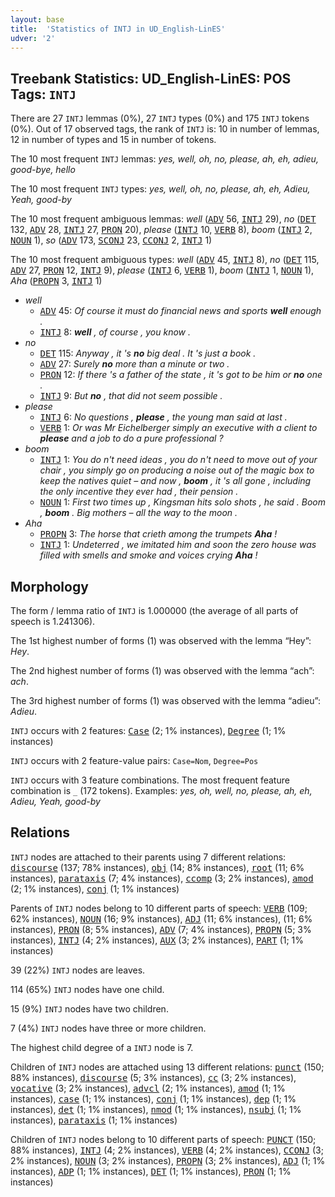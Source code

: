 ```yaml
---
layout: base
title:  'Statistics of INTJ in UD_English-LinES'
udver: '2'
---
```


## Treebank Statistics: UD_English-LinES: POS Tags: `INTJ`

There are 27 `INTJ` lemmas (0%), 27 `INTJ` types (0%) and 175 `INTJ` tokens (0%).
Out of 17 observed tags, the rank of `INTJ` is: 10 in number of lemmas, 12 in number of types and 15 in number of tokens.

The 10 most frequent `INTJ` lemmas: <em>yes, well, oh, no, please, ah, eh, adieu, good-bye, hello</em>

The 10 most frequent `INTJ` types:  <em>yes, well, oh, no, please, ah, eh, Adieu, Yeah, good-by</em>

The 10 most frequent ambiguous lemmas: <em>well</em> (<tt><a href="en_lines-pos-ADV.html">ADV</a></tt> 56, <tt><a href="en_lines-pos-INTJ.html">INTJ</a></tt> 29), <em>no</em> (<tt><a href="en_lines-pos-DET.html">DET</a></tt> 132, <tt><a href="en_lines-pos-ADV.html">ADV</a></tt> 28, <tt><a href="en_lines-pos-INTJ.html">INTJ</a></tt> 27, <tt><a href="en_lines-pos-PRON.html">PRON</a></tt> 20), <em>please</em> (<tt><a href="en_lines-pos-INTJ.html">INTJ</a></tt> 10, <tt><a href="en_lines-pos-VERB.html">VERB</a></tt> 8), <em>boom</em> (<tt><a href="en_lines-pos-INTJ.html">INTJ</a></tt> 2, <tt><a href="en_lines-pos-NOUN.html">NOUN</a></tt> 1), <em>so</em> (<tt><a href="en_lines-pos-ADV.html">ADV</a></tt> 173, <tt><a href="en_lines-pos-SCONJ.html">SCONJ</a></tt> 23, <tt><a href="en_lines-pos-CCONJ.html">CCONJ</a></tt> 2, <tt><a href="en_lines-pos-INTJ.html">INTJ</a></tt> 1)

The 10 most frequent ambiguous types:  <em>well</em> (<tt><a href="en_lines-pos-ADV.html">ADV</a></tt> 45, <tt><a href="en_lines-pos-INTJ.html">INTJ</a></tt> 8), <em>no</em> (<tt><a href="en_lines-pos-DET.html">DET</a></tt> 115, <tt><a href="en_lines-pos-ADV.html">ADV</a></tt> 27, <tt><a href="en_lines-pos-PRON.html">PRON</a></tt> 12, <tt><a href="en_lines-pos-INTJ.html">INTJ</a></tt> 9), <em>please</em> (<tt><a href="en_lines-pos-INTJ.html">INTJ</a></tt> 6, <tt><a href="en_lines-pos-VERB.html">VERB</a></tt> 1), <em>boom</em> (<tt><a href="en_lines-pos-INTJ.html">INTJ</a></tt> 1, <tt><a href="en_lines-pos-NOUN.html">NOUN</a></tt> 1), <em>Aha</em> (<tt><a href="en_lines-pos-PROPN.html">PROPN</a></tt> 3, <tt><a href="en_lines-pos-INTJ.html">INTJ</a></tt> 1)


* <em>well</em>
  * <tt><a href="en_lines-pos-ADV.html">ADV</a></tt> 45: <em>Of course it must do financial news and sports <b>well</b> enough .</em>
  * <tt><a href="en_lines-pos-INTJ.html">INTJ</a></tt> 8: <em><b>well</b> , of course , you know .</em>
* <em>no</em>
  * <tt><a href="en_lines-pos-DET.html">DET</a></tt> 115: <em>Anyway , it 's <b>no</b> big deal . It 's just a book .</em>
  * <tt><a href="en_lines-pos-ADV.html">ADV</a></tt> 27: <em>Surely <b>no</b> more than a minute or two .</em>
  * <tt><a href="en_lines-pos-PRON.html">PRON</a></tt> 12: <em>If there 's a father of the state , it 's got to be him or <b>no</b> one .</em>
  * <tt><a href="en_lines-pos-INTJ.html">INTJ</a></tt> 9: <em>But <b>no</b> , that did not seem possible .</em>
* <em>please</em>
  * <tt><a href="en_lines-pos-INTJ.html">INTJ</a></tt> 6: <em>No questions , <b>please</b> , the young man said at last .</em>
  * <tt><a href="en_lines-pos-VERB.html">VERB</a></tt> 1: <em>Or was Mr Eichelberger simply an executive with a client to <b>please</b> and a job to do a pure professional ?</em>
* <em>boom</em>
  * <tt><a href="en_lines-pos-INTJ.html">INTJ</a></tt> 1: <em>You do n't need ideas , you do n't need to move out of your chair , you simply go on producing a noise out of the magic box to keep the natives quiet – and now , <b>boom</b> , it 's all gone , including the only incentive they ever had , their pension .</em>
  * <tt><a href="en_lines-pos-NOUN.html">NOUN</a></tt> 1: <em>First two times up , Kingsman hits solo shots , he said . Boom , <b>boom</b> . Big mothers – all the way to the moon .</em>
* <em>Aha</em>
  * <tt><a href="en_lines-pos-PROPN.html">PROPN</a></tt> 3: <em>The horse that crieth among the trumpets <b>Aha</b> !</em>
  * <tt><a href="en_lines-pos-INTJ.html">INTJ</a></tt> 1: <em>Undeterred , we imitated him and soon the zero house was filled with smells and smoke and voices crying <b>Aha</b> !</em>

## Morphology

The form / lemma ratio of `INTJ` is 1.000000 (the average of all parts of speech is 1.241306).

The 1st highest number of forms (1) was observed with the lemma “Hey”: <em>Hey</em>.

The 2nd highest number of forms (1) was observed with the lemma “ach”: <em>ach</em>.

The 3rd highest number of forms (1) was observed with the lemma “adieu”: <em>Adieu</em>.

`INTJ` occurs with 2 features: <tt><a href="en_lines-feat-Case.html">Case</a></tt> (2; 1% instances), <tt><a href="en_lines-feat-Degree.html">Degree</a></tt> (1; 1% instances)

`INTJ` occurs with 2 feature-value pairs: `Case=Nom`, `Degree=Pos`

`INTJ` occurs with 3 feature combinations.
The most frequent feature combination is `_` (172 tokens).
Examples: <em>yes, oh, well, no, please, ah, eh, Adieu, Yeah, good-by</em>


## Relations

`INTJ` nodes are attached to their parents using 7 different relations: <tt><a href="en_lines-dep-discourse.html">discourse</a></tt> (137; 78% instances), <tt><a href="en_lines-dep-obj.html">obj</a></tt> (14; 8% instances), <tt><a href="en_lines-dep-root.html">root</a></tt> (11; 6% instances), <tt><a href="en_lines-dep-parataxis.html">parataxis</a></tt> (7; 4% instances), <tt><a href="en_lines-dep-ccomp.html">ccomp</a></tt> (3; 2% instances), <tt><a href="en_lines-dep-amod.html">amod</a></tt> (2; 1% instances), <tt><a href="en_lines-dep-conj.html">conj</a></tt> (1; 1% instances)

Parents of `INTJ` nodes belong to 10 different parts of speech: <tt><a href="en_lines-pos-VERB.html">VERB</a></tt> (109; 62% instances), <tt><a href="en_lines-pos-NOUN.html">NOUN</a></tt> (16; 9% instances), <tt><a href="en_lines-pos-ADJ.html">ADJ</a></tt> (11; 6% instances),  (11; 6% instances), <tt><a href="en_lines-pos-PRON.html">PRON</a></tt> (8; 5% instances), <tt><a href="en_lines-pos-ADV.html">ADV</a></tt> (7; 4% instances), <tt><a href="en_lines-pos-PROPN.html">PROPN</a></tt> (5; 3% instances), <tt><a href="en_lines-pos-INTJ.html">INTJ</a></tt> (4; 2% instances), <tt><a href="en_lines-pos-AUX.html">AUX</a></tt> (3; 2% instances), <tt><a href="en_lines-pos-PART.html">PART</a></tt> (1; 1% instances)

39 (22%) `INTJ` nodes are leaves.

114 (65%) `INTJ` nodes have one child.

15 (9%) `INTJ` nodes have two children.

7 (4%) `INTJ` nodes have three or more children.

The highest child degree of a `INTJ` node is 7.

Children of `INTJ` nodes are attached using 13 different relations: <tt><a href="en_lines-dep-punct.html">punct</a></tt> (150; 88% instances), <tt><a href="en_lines-dep-discourse.html">discourse</a></tt> (5; 3% instances), <tt><a href="en_lines-dep-cc.html">cc</a></tt> (3; 2% instances), <tt><a href="en_lines-dep-vocative.html">vocative</a></tt> (3; 2% instances), <tt><a href="en_lines-dep-advcl.html">advcl</a></tt> (2; 1% instances), <tt><a href="en_lines-dep-amod.html">amod</a></tt> (1; 1% instances), <tt><a href="en_lines-dep-case.html">case</a></tt> (1; 1% instances), <tt><a href="en_lines-dep-conj.html">conj</a></tt> (1; 1% instances), <tt><a href="en_lines-dep-dep.html">dep</a></tt> (1; 1% instances), <tt><a href="en_lines-dep-det.html">det</a></tt> (1; 1% instances), <tt><a href="en_lines-dep-nmod.html">nmod</a></tt> (1; 1% instances), <tt><a href="en_lines-dep-nsubj.html">nsubj</a></tt> (1; 1% instances), <tt><a href="en_lines-dep-parataxis.html">parataxis</a></tt> (1; 1% instances)

Children of `INTJ` nodes belong to 10 different parts of speech: <tt><a href="en_lines-pos-PUNCT.html">PUNCT</a></tt> (150; 88% instances), <tt><a href="en_lines-pos-INTJ.html">INTJ</a></tt> (4; 2% instances), <tt><a href="en_lines-pos-VERB.html">VERB</a></tt> (4; 2% instances), <tt><a href="en_lines-pos-CCONJ.html">CCONJ</a></tt> (3; 2% instances), <tt><a href="en_lines-pos-NOUN.html">NOUN</a></tt> (3; 2% instances), <tt><a href="en_lines-pos-PROPN.html">PROPN</a></tt> (3; 2% instances), <tt><a href="en_lines-pos-ADJ.html">ADJ</a></tt> (1; 1% instances), <tt><a href="en_lines-pos-ADP.html">ADP</a></tt> (1; 1% instances), <tt><a href="en_lines-pos-DET.html">DET</a></tt> (1; 1% instances), <tt><a href="en_lines-pos-PRON.html">PRON</a></tt> (1; 1% instances)


